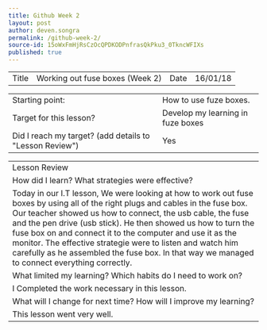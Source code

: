 ```yaml
---
title: Github Week 2
layout: post
author: deven.songra
permalink: /github-week-2/
source-id: 15oWxFmHjRsCzOcQPDKODPnfrasQkPku3_0TkncWFIXs
published: true
---
```

<table>
  <tr>
    <td>Title</td>
    <td>Working out fuse boxes
(Week 2)</td>
    <td>Date</td>
    <td>16/01/18</td>
  </tr>
</table>


<table>
  <tr>
    <td>Starting point:</td>
    <td>How to use fuze boxes.</td>
  </tr>
  <tr>
    <td>Target for this lesson?</td>
    <td>Develop my learning in fuze boxes</td>
  </tr>
  <tr>
    <td>Did I reach my target? 
(add details to "Lesson Review")</td>
    <td> Yes </td>
  </tr>
</table>


<table>
  <tr>
    <td>Lesson Review</td>
  </tr>
  <tr>
    <td>How did I learn? What strategies were effective? </td>
  </tr>
  <tr>
    <td>Today in our I.T lesson, We were looking at how to work out fuse boxes by using all of the right plugs and cables in the fuse box. Our teacher  showed us how to connect, the usb cable, the fuse and the pen drive (usb stick). He then showed us how to turn the fuse box on and connect it to the computer and use it as the monitor. The effective strategie were to listen and watch him carefully as he assembled the fuse box. In that way we managed to connect everything correctly.</td>
  </tr>
  <tr>
    <td>What limited my learning? Which habits do I need to work on? </td>
  </tr>
  <tr>
    <td>I Completed the work necessary in this lesson.</td>
  </tr>
  <tr>
    <td>What will I change for next time? How will I improve my learning?</td>
  </tr>
  <tr>
    <td>This lesson went very well.</td>
  </tr>
</table>


